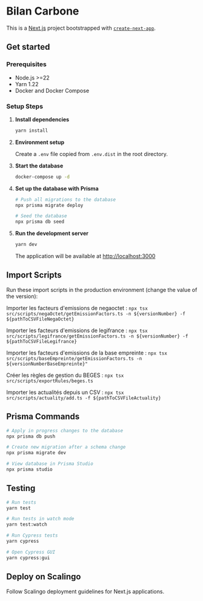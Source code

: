 # Bilan Carbone

This is a [Next.js](https://nextjs.org) project bootstrapped with [`create-next-app`](https://nextjs.org/docs/app/api-reference/cli/create-next-app).

## Get started

### Prerequisites

- Node.js >=22
- Yarn 1.22
- Docker and Docker Compose

### Setup Steps

1. **Install dependencies**

   ```bash
   yarn install
   ```

2. **Environment setup**

   Create a `.env` file copied from `.env.dist` in the root directory.

3. **Start the database**

   ```bash
   docker-compose up -d
   ```

4. **Set up the database with Prisma**

   ```bash
   # Push all migrations to the database
   npx prisma migrate deploy

   # Seed the database
   npx prisma db seed
   ```

5. **Run the development server**

   ```bash
   yarn dev
   ```

   The application will be available at [http://localhost:3000](http://localhost:3000)

## Import Scripts

Run these import scripts in the production environment (change the value of the version):

Importer les facteurs d'emissions de negaoctet :
`npx tsx src/scripts/negaOctet/getEmissionFactors.ts -n ${versionNumber} -f ${pathToCSVFileNegaOctet}`

Importer les facteurs d'emissions de legifrance :
`npx tsx src/scripts/legifrance/getEmissionFactors.ts -n ${versionNumber} -f ${pathToCSVFileLegifrance}`

Importer les facteurs d'emissions de la base empreinte :
`npx tsx src/scripts/baseEmpreinte/getEmissionFactors.ts -n ${versionNumberBaseEmpreinte}"`

Créer les règles de gestion du BEGES :
`npx tsx src/scripts/exportRules/beges.ts`

Importer les actualités depuis un CSV :
`npx tsx src/scripts/actuality/add.ts -f ${pathToCSVFileActuality}`

## Prisma Commands

```bash
# Apply in progress changes to the database
npx prisma db push

# Create new migration after a schema change
npx prisma migrate dev

# View database in Prisma Studio
npx prisma studio
```

## Testing

```bash
# Run tests
yarn test

# Run tests in watch mode
yarn test:watch

# Run Cypress tests
yarn cypress

# Open Cypress GUI
yarn cypress:gui
```

## Deploy on Scalingo

Follow Scalingo deployment guidelines for Next.js applications.
